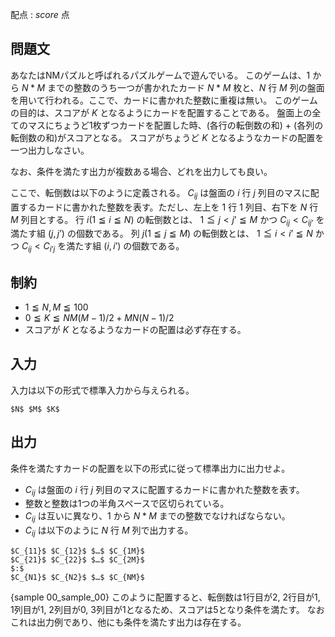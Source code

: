 配点 : ${score}$ 点

問題文
--------

あなたはNMパズルと呼ばれるパズルゲームで遊んでいる。
このゲームは、$1$ から $N*M$ までの整数のうち一つが書かれたカード $N*M$ 枚と、$N$ 行 $M$ 列の盤面を用いて行われる。ここで、カードに書かれた整数に重複は無い。
このゲームの目的は、スコアが $K$ となるようにカードを配置することである。
盤面上の全てのマスにちょうど1枚ずつカードを配置した時、(各行の転倒数の和) + (各列の転倒数の和)がスコアとなる。
スコアがちょうど $K$ となるようなカードの配置を一つ出力しなさい。

なお、条件を満たす出力が複数ある場合、どれを出力しても良い。

ここで、転倒数は以下のように定義される。
$C_{ij}$ は盤面の $i$ 行 $j$ 列目のマスに配置するカードに書かれた整数を表す。ただし、左上を $1$ 行 $1$ 列目、右下を $N$ 行 $M$ 列目とする。
行 $i (1 ≦ i ≦ N)$ の転倒数とは、 $1 ≦ j < j’ ≦ M$ かつ $C_{ij} < C_{ij’}$ を満たす組 $(j, j’)$ の個数である。
列 $j (1 ≦ j ≦ M)$ の転倒数とは、 $1 ≦ i < i’ ≦ N$ かつ $C_{ij} < C_{i’j}$ を満たす組 $(i, i’)$ の個数である。



制約
--------

- $1 ≦ N, M ≦ 100$
- $0 ≦ K ≦ NM(M-1)/2 + MN(N-1)/2$
- スコアが $K$ となるようなカードの配置は必ず存在する。



入力
--------

入力は以下の形式で標準入力から与えられる。

~~~
$N$ $M$ $K$
~~~


出力
--------

条件を満たすカードの配置を以下の形式に従って標準出力に出力せよ。
- $C_{ij}$ は盤面の $i$ 行 $j$ 列目のマスに配置するカードに書かれた整数を表す。
- 整数と整数は1つの半角スペースで区切られている。
- $C_{ij}$ は互いに異なり、$1$ から $N*M$ までの整数でなければならない。
- $C_{ij}$ は以下のように $N$ 行 $M$ 列で出力する。

~~~
$C_{11}$ $C_{12}$ $…$ $C_{1M}$
$C_{21}$ $C_{22}$ $…$ $C_{2M}$
$:$
$C_{N1}$ $C_{N2}$ $…$ $C_{NM}$
~~~

{sample 00_sample_00}
このように配置すると、転倒数は1行目が2, 2行目が1, 1列目が1, 2列目が0, 3列目が1となるため、スコアは5となり条件を満たす。
なおこれは出力例であり、他にも条件を満たす出力は存在する。
